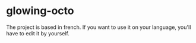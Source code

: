 # glowing-octo

The project is based in french. If you want to use it on your language, you'll have to edit it by yourself.

